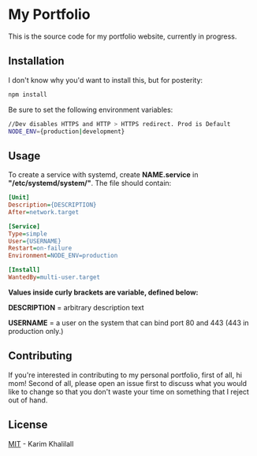 # My Portfolio 

This is the source code for my portfolio website, currently in progress. 

## Installation

I don't know why you'd want to install this, but for posterity:

```bash
npm install
```

Be sure to set the following environment variables:

```bash
//Dev disables HTTPS and HTTP > HTTPS redirect. Prod is Default
NODE_ENV={production|development}
```

## Usage

To create a service with systemd, create **NAME.service** in **"/etc/systemd/system/"**. The file should contain:

```ini
[Unit]
Description={DESCRIPTION}
After=network.target

[Service]
Type=simple
User={USERNAME}
Restart=on-failure
Environment=NODE_ENV=production

[Install]
WantedBy=multi-user.target
```
**Values inside curly brackets are variable, defined below:**

**DESCRIPTION** = arbitrary description text

**USERNAME** = a user on the system that can bind port 80 and 443 (443 in production only.)

## Contributing
If you're interested in contributing to my personal portfolio, first of all, hi mom! Second of all, please open an issue first to discuss what you would like to change so that you don't waste your time on something that I reject out of hand.

## License
[MIT](https://choosealicense.com/licenses/mit/) - Karim Khalilall